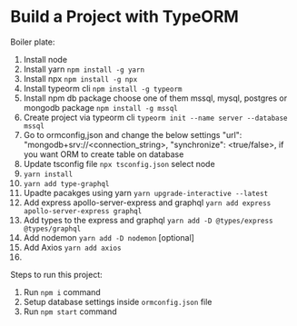 # Build a Project with TypeORM
Boiler plate:

1. Install node
2. Install yarn `npm install -g yarn`
3. Install npx `npm install -g npx`
4. Install typeorm cli `npm install -g typeorm`
5. Install npm db package choose one of them mssql, mysql, postgres or mongodb package  `npm install -g mssql`
6. Create project via typeorm cli `typeorm init --name server --database mssql`
7. Go to ormconfig,json and change the below settings
   "url": "mongodb+srv://<connection_string>,
    "synchronize": <true/false>, if you want ORM to create table on database
8. Update tsconfig file `npx tsconfig.json` select node 
9. `yarn install`
10. `yarn add type-graphql`
11. Upadte pacakges using yarn `yarn upgrade-interactive --latest`
12. Add express apollo-server-express and graphql `yarn add express apollo-server-express graphql`
13. Add types to the express and graphql `yarn add -D @types/express @types/graphql`
14. Add nodemon `yarn add -D nodemon` [optional]
15. Add Axios `yarn add axios`
16. 




Steps to run this project:

1. Run `npm i` command
2. Setup database settings inside `ormconfig.json` file
3. Run `npm start` command

